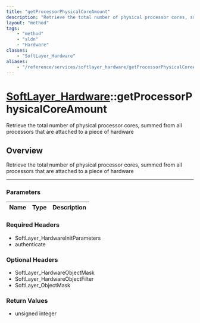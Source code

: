 ```yaml
---
title: "getProcessorPhysicalCoreAmount"
description: "Retrieve the total number of physical processor cores, summed from all processors that are attached to a piece of hardwa... "
layout: "method"
tags:
    - "method"
    - "sldn"
    - "Hardware"
classes:
    - "SoftLayer_Hardware"
aliases:
    - "/reference/services/softlayer_hardware/getProcessorPhysicalCoreAmount"
---
```

# [SoftLayer_Hardware](/reference/services/SoftLayer_Hardware)::getProcessorPhysicalCoreAmount


Retrieve the total number of physical processor cores, summed from all processors that are attached to a piece of hardware


## Overview 
Retrieve the total number of physical processor cores, summed from all processors that are attached to a piece of hardware

-----

### Parameters 
|Name | Type | Description |
| --- | --- | --- |


### Required Headers
* SoftLayer_HardwareInitParameters
* authenticate


### Optional Headers
* SoftLayer_HardwareObjectMask
* SoftLayer_HardwareObjectFilter
* SoftLayer_ObjectMask

### Return Values
* unsigned integer




